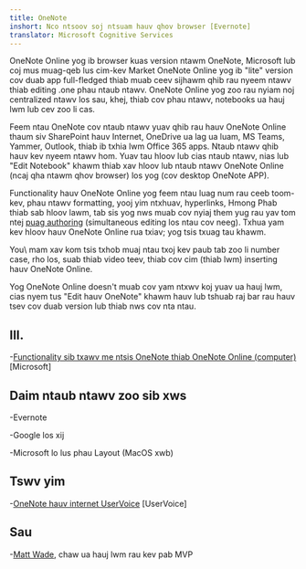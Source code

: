 ```yaml
---
title: OneNote
inshort: Nco ntsoov soj ntsuam hauv qhov browser [Evernote]
translator: Microsoft Cognitive Services
---
```


OneNote Online yog ib browser kuas version ntawm OneNote, Microsoft lub
coj mus muag-qeb lus cim-kev Market OneNote Online yog ib \"lite\" version
cov duab app full-fledged thiab muab ceev sijhawm qhib rau
nyeem ntawv thiab editing .one phau ntaub ntawv. OneNote Online yog zoo rau
nyiam noj centralized ntawv los sau, khej, thiab cov phau ntawv,
notebooks ua hauj lwm lub cev zoo li cas.

Feem ntau OneNote cov ntaub ntawv yuav qhib rau hauv OneNote Online thaum siv
SharePoint hauv Internet, OneDrive ua lag ua luam, MS Teams, Yammer, Outlook, thiab
ib txhia lwm Office 365 apps. Ntaub ntawv qhib hauv kev nyeem ntawv hom. Yuav tau hloov lub
cias ntaub ntawv, nias lub \"Edit Notebook\" khawm thiab xav hloov lub
ntaub ntawv OneNote Online (ncaj qha ntawm qhov browser) los yog (cov desktop OneNote
APP).

Functionality hauv OneNote Online yog feem ntau luag num rau
ceeb toom-kev, phau ntawv formatting, yooj yim ntxhuav, hyperlinks, Hmong Phab thiab
sab hloov lawm, tab sis yog nws muab cov nyiaj them yug rau yav tom ntej
[puag authoring](http://icsh.pt/CoAuthoring) (simultaneous editing los
ntau cov neeg). Txhua yam kev hloov hauv OneNote Online rua
txiav; yog tsis txuag tau khawm.

You\ mam xav kom tsis txhob muaj ntau txoj kev paub tab zoo li number case, rho los, suab thiab
video teev, thiab cov cim (thiab lwm) inserting hauv OneNote Online.

Yog OneNote Online doesn\'t muab cov yam ntxwv koj yuav ua hauj lwm,
cias nyem tus \"Edit hauv OneNote\" khawm hauv lub tshuab raj bar rau hauv tsev
cov duab version lub thiab nws cov nta ntau.

III.
---------

-[Functionality sib txawv me ntsis OneNote thiab OneNote
    Online (computer)](https://support.office.com/en-us/article/Differences-between-using-a-notebook-in-the-browser-and-in-OneNote-a3d1fc13-ac74-456b-b391-b633a62aa83f)
    \[Microsoft\]

Daim ntaub ntawv zoo sib xws
--------------------

-Evernote

-Google los xij

-Microsoft lo lus phau Layout (MacOS xwb)

Tswv yim
---------

-[OneNote hauv internet UserVoice](https://onenote.uservoice.com/forums/327183-onenote-online)
    \[UserVoice\]

Sau
---------

-[Matt Wade](https://www.linkedin.com/in/thatmattwade/), chaw ua hauj lwm rau kev pab MVP


